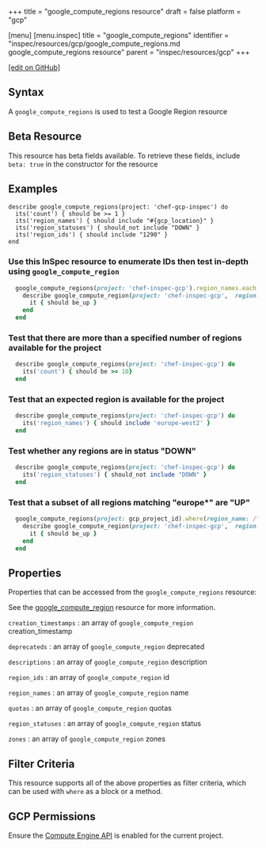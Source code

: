 +++
title = "google_compute_regions resource"
draft = false
platform = "gcp"

[menu]
  [menu.inspec]
    title = "google_compute_regions"
    identifier = "inspec/resources/gcp/google_compute_regions.md google_compute_regions resource"
    parent = "inspec/resources/gcp"
+++

[\[edit on GitHub\]](https://github.com/inspec/inspec-gcp/blob/master/docs/resources/google_compute_regions.md)

## Syntax

A `google_compute_regions` is used to test a Google Region resource

## Beta Resource

This resource has beta fields available. To retrieve these fields, include `beta: true` in the constructor for the resource

## Examples

```
describe google_compute_regions(project: 'chef-gcp-inspec') do
  its('count') { should be >= 1 }
  its('region_names') { should include "#{gcp_location}" }
  its('region_statuses') { should_not include "DOWN" }
  its('region_ids') { should include "1290" }
end
```

### Use this InSpec resource to enumerate IDs then test in-depth using `google_compute_region`

```ruby
  google_compute_regions(project: 'chef-inspec-gcp').region_names.each do |region_name|
    describe google_compute_region(project: 'chef-inspec-gcp',  region: region_name) do
      it { should be_up }
    end
  end
```

### Test that there are more than a specified number of regions available for the project

```ruby
  describe google_compute_regions(project: 'chef-inspec-gcp') do
    its('count') { should be >= 10}
  end
```

### Test that an expected region is available for the project

```ruby
  describe google_compute_regions(project: 'chef-inspec-gcp') do
    its('region_names') { should include 'europe-west2' }
  end
```

### Test whether any regions are in status "DOWN"

```ruby
  describe google_compute_regions(project: 'chef-inspec-gcp') do
    its('region_statuses') { should_not include "DOWN" }
  end
```

### Test that a subset of all regions matching "europe\*" are "UP"

```ruby
  google_compute_regions(project: gcp_project_id).where(region_name: /^europe/).region_names.each do |region_name|
    describe google_compute_region(project: 'chef-inspec-gcp',  region: region_name) do
      it { should be_up }
    end
  end

```

## Properties

Properties that can be accessed from the `google_compute_regions` resource:

See the [google_compute_region](/inspec/resources/google_compute_region/#properties) resource for more information.

`creation_timestamps`
: an array of `google_compute_region` creation_timestamp

`deprecateds`
: an array of `google_compute_region` deprecated

`descriptions`
: an array of `google_compute_region` description

`region_ids`
: an array of `google_compute_region` id

`region_names`
: an array of `google_compute_region` name

`quotas`
: an array of `google_compute_region` quotas

`region_statuses`
: an array of `google_compute_region` status

`zones`
: an array of `google_compute_region` zones

## Filter Criteria

This resource supports all of the above properties as filter criteria, which can be used
with `where` as a block or a method.

## GCP Permissions

Ensure the [Compute Engine API](https://console.cloud.google.com/apis/library/compute.googleapis.com/) is enabled for the current project.
